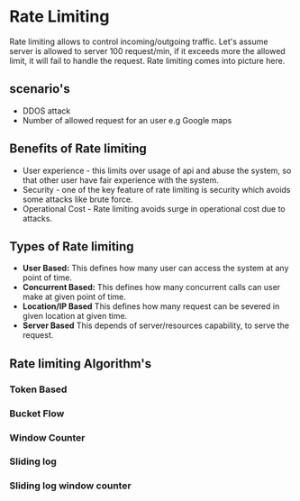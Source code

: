 # Rate Limiting
Rate limiting allows to control incoming/outgoing traffic. Let's assume server is allowed to server 100 request/min, if it exceeds more the allowed limit, it will fail to handle the request. Rate limiting comes into picture here.

## scenario's
- DDOS attack
- Number of allowed request for an user e.g Google maps

## Benefits of Rate limiting
- User experience - this limits over usage of api and abuse the system, so that other user have fair experience with the system.
- Security - one of the key feature of rate limiting is security which avoids some attacks like brute force.
- Operational Cost - Rate limiting avoids surge in operational cost due to attacks.

## Types of Rate limiting
- **User Based:** This defines how many user can access the system at any point of time.
- **Concurrent Based:** This defines how many concurrent calls can user make at given point of time.
- **Location/IP Based** This defines how many request can be severed in given location at given time.
- **Server Based** This depends of server/resources capability, to serve the request.

## Rate limiting Algorithm's
### Token Based
### Bucket Flow
### Window Counter 
### Sliding log
### Sliding log window counter  
